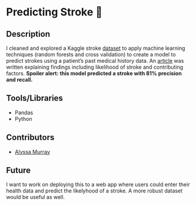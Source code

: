 # Predicting Stroke 🧠
## Description
I cleaned and explored a Kaggle stroke [dataset](https://www.kaggle.com/fedesoriano/stroke-prediction-dataset) to apply machine learning techniques (random forests and cross validation) to create a model to predict strokes using a patient’s past medical history data.  An [article](https://medium.com/@murray.alyssa/predicting-strokes-addec153c017) was written explaining findings including likelihood of stroke and contributing factors.  **Spoiler alert: this model predicted a stroke with 81% precision and recall.**

## Tools/Libraries
- Pandas 
- Python 

## Contributors
- [Alyssa Murray](https://github.com/dagtag)

## Future
I want to work on deploying this to a web app where users could enter their health data and predict the likelyhood of a stroke.  A more robust dataset would be useful as well.
